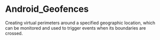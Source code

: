 # Android_Geofences
Creating virtual perimeters around a specified geographic location, which can be monitored and used to trigger events when its boundaries are crossed.
